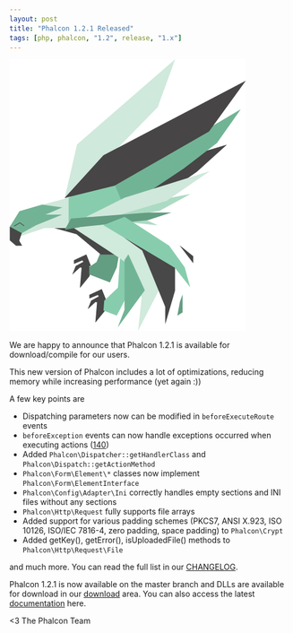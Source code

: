 ```yaml
---
layout: post
title: "Phalcon 1.2.1 Released"
tags: [php, phalcon, "1.2", release, "1.x"]
---
```


![image](/assets/files/2013-07-24-phalcon-php-logo.png)

We are happy to announce that Phalcon 1.2.1 is available for download/compile for our users.

This new version of Phalcon includes a lot of optimizations, reducing memory while increasing performance (yet again :))

<!--more-->
A few key points are

- Dispatching parameters now can be modified in `beforeExecuteRoute` events
- `beforeException` events can now handle exceptions occurred when executing actions ([140](https://github.com/phalcon/cphalcon/issues/140))
- Added `Phalcon\Dispatcher::getHandlerClass` and `Phalcon\Dispatch::getActionMethod`
- `Phalcon\Form\Element\*` classes now implement `Phalcon\Form\ElementInterface`
- `Phalcon\Config\Adapter\Ini` correctly handles empty sections and INI files without any sections
- `Phalcon\Http\Request` fully supports file arrays
- Added support for various padding schemes (PKCS7, ANSI X.923, ISO 10126, ISO/IEC 7816-4, zero padding, space padding) to `Phalcon\Crypt`
- Added getKey(), getError(), isUploadedFile() methods to `Phalcon\Http\Request\File`

and much more. You can read the full list in our [CHANGELOG](https://github.com/phalcon/cphalcon/blob/1.2.1/CHANGELOG).

Phalcon 1.2.1 is now available on the master branch and DLLs are available for download in our [download](https://www.phalconphp.com/download) area. You can also access the latest [documentation](https://www.phalconphp.com/documentation) here.


<3 The Phalcon Team
